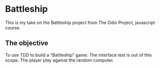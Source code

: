 # Battleship
This is my take on the Battleship project from The Odin Project, javascript course.

## The objective
To use TDD to build a "Battleship" game. The interface test is out of this scope. The player play against the random computer.